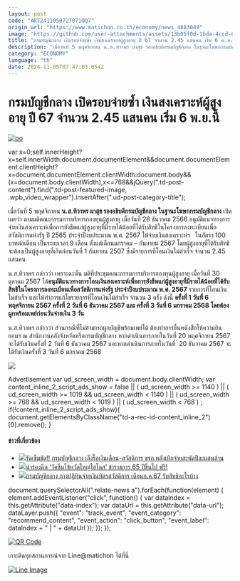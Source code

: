 ```yaml
---
layout: post
code: "ART2411050727871OQ7"
origin_url: "https://www.matichon.co.th/economy/news_4883049"
image: "https://github.com/user-attachments/assets/13b05f0d-1bda-4ccd-8ab9-4548b33f138b"
title: "กรมบัญชีกลาง เปิดรอบจ่ายซ้ำ เงินสงเคราะห์ผู้สูงอายุ ปี 67 จำนวน 2.45 แสนคน เริ่ม 6 พ.ย.นี้"
description: "เมื่อวันที่ 5 พฤศจิกายน น.ส.ทิวาพร ผาสุข รองอธิบดีกรมบัญชีกลาง ในฐานะโฆษกกรมบัญชีกลาง เปิดเผยว่า ตามมติคณะกรรมการบริหารกองทุนผู้สูงอายุ เมื่อวันที่ 28 ธันวาคม"
category: "ECONOMY"
language: "th"
date: 2024-11-05T07:47:03.054Z
---
```


# กรมบัญชีกลาง เปิดรอบจ่ายซ้ำ เงินสงเคราะห์ผู้สูงอายุ ปี 67 จำนวน 2.45 แสนคน เริ่ม 6 พ.ย.นี้

[![](https://www.matichon.co.th/wp-content/uploads/2024/11/oo.jpg "oo")](https://www.matichon.co.th/wp-content/uploads/2024/11/oo.jpg)

var x=0;self.innerHeight?x=self.innerWidth:document.documentElement&&document.documentElement.clientHeight?x=document.documentElement.clientWidth:document.body&&(x=document.body.clientWidth),x<=768&&jQuery(".td-post-content").find(".td-post-featured-image, .wpb\_video\_wrapper").insertAfter(".ud-post-category-title");

เมื่อวันที่ 5 พฤศจิกายน **น.ส.ทิวาพร ผาสุข รองอธิบดีกรมบัญชีกลาง ในฐานะโฆษกกรมบัญชีกลาง** เปิดเผยว่า ตามมติคณะกรรมการบริหารกองทุนผู้สูงอายุ เมื่อวันที่ 28 ธันวาคม 2566 อนุมัติแนวทางการจ่ายเงินสงเคราะห์เพื่อการยังชีพแก่ผู้สูงอายุที่มีรายได้น้อยที่ได้รับสิทธิในโครงการลงทะเบียนเพื่อสวัสดิการแห่งรัฐ ปี 2565 ประจำปีงบประมาณ พ.ศ. 2567 ให้จ่ายเงินสงเคราะห์ฯ   ในอัตรา 100 บาทต่อเดือน เป็นระยะเวลา 9 เดือน ตั้งแต่เดือนมกราคม – กันยายน 2567 โดยผู้สูงอายุที่ได้รับสิทธิจะต้องเป็นผู้สูงอายุที่เกิดก่อนวันที่ 1 กันยายน 2507 ซึ่งมีรายการที่โอนเงินไม่สำเร็จ จำนวน 2.45 แสนคน

น.ส.ทิวาพร กล่าวว่า เพราะฉะนั้น มติที่ประชุมคณะกรรมการบริหารกองทุนผู้สูงอายุ เมื่อวันที่ 30 ตุลาคม 2567 ได้**อนุมัติแนวทางการโอนเงินสงเคราะห์เพื่อการยังชีพแก่ผู้สูงอายุที่มีรายได้น้อยที่ได้รับสิทธิในโครงการลงทะเบียนเพื่อสวัสดิการแห่งรัฐ ประจำปีงบประมาณ พ.ศ. 2567** รายการที่โอนเงินไม่สำเร็จ และให้ทำการแก้ไขรายการที่โอนเงินไม่สำเร็จ จำนวน 3 ครั้ง ดังนี้ **ครั้งที่ 1 วันที่ 6 พฤศจิกายน 2567 ครั้งที่ 2 วันที่ 6 ธันวาคม 2567 และ ครั้งที่ 3 วันที่ 6 มกราคม 2568 โดยต้องผูกพร้อมเพย์ก่อนวันจ่ายเงิน 3 วัน** 

น.ส.ทิวาพร กล่าวว่า ส่วนกรณีที่ไม่สามารถผูกบัญชีพร้อมเพย์ได้ ต้องทำการยื่นหนังสือให้ความยินยอมฯ ณ สำนักงานคลังจังหวัดหรือกรมบัญชีกลาง หากดำเนินการภายในวันที่ 20 พฤศจิกายน 2567 จะได้รับเงินครั้งที่ 2 วันที่ 6 ธันวาคม 2567 และหากดำเนินการภายในวันที่  20 ธันวาคม 2567 จะได้รับเงินครั้งที่ 3 วันที่ 6 มกราคม 2568

![](https://www.matichon.co.th/wp-content/uploads/2024/11/05-11-2567.png)

Advertisement var ud\_screen\_width = document.body.clientWidth; var content\_inline\_2\_script\_ads\_show = false || ( ud\_screen\_width >= 1140 ) || ( ud\_screen\_width >= 1019 && ud\_screen\_width < 1140 ) || ( ud\_screen\_width >= 768 && ud\_screen\_width < 1019 ) || ( ud\_screen\_width < 768 ) ; if(!content\_inline\_2\_script\_ads\_show){ document.getElementsByClassName("td-a-rec-id-content\_inline\_2")\[0\].remove(); }

#### ข่าวที่เกี่ยวข้อง

*   [![](https://www.matichon.co.th/wp-content/uploads/2024/09/728-242.jpg)รัดเข็มขัด!! กรมบัญชีกลาง เล็งรื้อเงินเดือน-สวัสดิการ ขรก.หลังเบิกจ่ายสะพัดปีละแสนล้าน](https://www.matichon.co.th/politics/news_4806397)
*   [![](https://www.matichon.co.th/wp-content/uploads/2024/07/DSC017431.jpg)นำร่องฉีด ‘วัคซีนไข้หวัดใหญ่ไฮโดส’ ข้าราชการ 65 ปีขึ้นไป ฟรี!](https://www.matichon.co.th/local/quality-life/news_4684138)
*   [![](https://www.matichon.co.th/wp-content/uploads/2024/07/76ฃ66666.jpg)กรมบัญชีกลาง กางปฏิทินจ่ายเงินบัตรสวัสดิการ เดือนก.ค.67 รับสิทธิอะไรบ้าง](https://www.matichon.co.th/economy/news_4665345)

document.querySelectorAll(".relate-news a").forEach(function(element) { element.addEventListener("click", function() { var dataIndex = this.getAttribute("data-index"); var dataUrl = this.getAttribute("data-url"); dataLayer.push({ "event": "track\_event", "event\_category": "recommend\_content", "event\_action": "click\_button", "event\_label": dataIndex + " | " + dataUrl }); }); });

[![QR Code](https://www.matichon.co.th/wp-content/uploads/2023/07/wob1371z.jpg)](https://lin.ee/ht0nDxX)

เกาะติดทุกสถานการณ์จาก Line@matichon ได้ที่นี่

[![Line Image](https://www.matichon.co.th/wp-content/uploads/2023/07/th.png)](https://lin.ee/ht0nDxX)